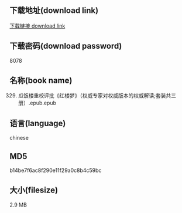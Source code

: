 ## 下载地址(download link)
[下载链接 download link](https://voluble-croquembouche-d321dc.netlify.app/?s=0329.+%E7%93%9C%E9%A5%AD%E6%A5%BC%E9%87%8D%E6%A0%A1%E8%AF%84%E6%89%B9%E3%80%8A%E7%BA%A2%E6%A5%BC%E6%A2%A6%E3%80%8B%EF%BC%88%E6%9D%83%E5%A8%81%E4%B8%93%E5%AE%B6%E5%AF%B9%E6%9D%83%E5%A8%81%E7%89%88%E6%9C%AC%E7%9A%84%E6%9D%83%E5%A8%81%E8%A7%A3%E8%AF%BB%3B%E5%A5%97%E8%A3%85%E5%85%B1%E4%B8%89%E5%86%8C%EF%BC%89.epub)

## 下载密码(download password)
8078

## 名称(book name)
0329. 瓜饭楼重校评批《红楼梦》（权威专家对权威版本的权威解读;套装共三册）.epub.epub

## 语言(language)
chinese

## MD5
b14be7f6ac8f290e11f29a0c8b4c59bc

## 大小(filesize)
2.9 MB
